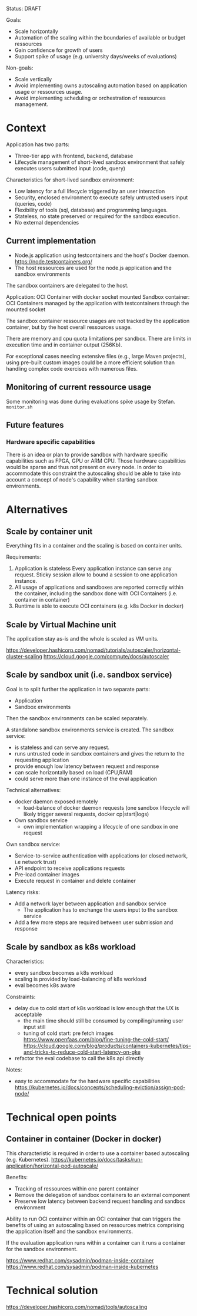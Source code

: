 Status: DRAFT 

Goals:
- Scale horizontally
- Automation of the scaling within the boundaries of available or budget ressources
- Gain confidence for growth of users
- Support spike of usage (e.g. university days/weeks of evaluations)

Non-goals:
- Scale vertically
- Avoid implementing owns autoscaling automation based on application usage or ressources usage.
- Avoid implementing scheduling or orchestration of ressources management.

# Context
Application has two parts:
* Three-tier app with frontend, backend, database
* Lifecycle management of short-lived sandbox environment that safely executes users submitted input (code, query)

Characteristics for short-lived sandbox environment:
* Low latency for a full lifecycle triggered by an user interaction
* Security, enclosed environment to execute safely untrusted users input (queries, code)
* Flexibility of tools (sql, database) and programming languages.
* Stateless, no state preserved or required for the sandbox execution.
* No external dependencies

## Current implementation
* Node.js application using testcontainers and the host's Docker daemon. https://node.testcontainers.org/
* The host ressources are used for the node.js application and the sandbox environments

The sandbox containers are delegated to the host.

Application: OCI Container with docker socket mounted
Sandbox container: OCI Containers managed by the application with testcontainers through the mounted socket

The sandbox container ressource usages are not tracked by the application container, but by the host overall ressources usage.

There are memory and cpu quota limitations per sandbox.
There are limits in execution time and in container output (256Kb).

For exceptional cases needing extensive files (e.g., large Maven projects), using pre-built custom images could be a more efficient solution than handling complex code exercises with numerous files.

## Monitoring of current ressource usage
Some monitoring was done during evaluations spike usage by Stefan.
`monitor.sh` 

## Future features

### Hardware specific capabilities
There is an idea or plan to provide sandbox with hardware specific capabilities such as FPGA, GPU or ARM CPU. Those hardware
capabilities would be sparse and thus not present on every node.
In order to accommodate this constraint the autoscaling should be able to take into account a concept of node's capability when starting sandbox environments.  

# Alternatives
## Scale by container unit
Everything fits in a container and the scaling is based on container units.

Requirements:
1. Application is stateless
    Every application instance can serve any request.
    Sticky session allow to bound a session to one application instance.
2. All usage of applications and sandboxes are reported correctly within the container, including the sandbox done with OCI Containers (i.e. container in container)
3. Runtime is able to execute OCI containers (e.g. k8s Docker in docker)

## Scale by Virtual Machine unit
The application stay as-is and the whole is scaled as VM units.

https://developer.hashicorp.com/nomad/tutorials/autoscaler/horizontal-cluster-scaling
https://cloud.google.com/compute/docs/autoscaler


## Scale by sandbox unit (i.e. sandbox service)
Goal is to split further the application in two separate parts:
- Application
- Sandbox environments

Then the sandbox environments can be scaled separately.

A standalone sandbox environments service is created.
The sandbox service:
* is stateless and can serve any request.
* runs untrusted code in sandbox containers and gives the return to the requesting application
* provide enough low latency between request and response
* can scale horizontally based on load (CPU,RAM)
* could serve more than one instance of the eval application


Technical alternatives: 
* docker daemon exposed remotely
    * load-balance of docker daemon requests (one sandbox lifecycle will likely trigger several requests, docker cp|start|logs)
* Own sandbox service
    * own implementation wrapping a lifecycle of one sandbox in one request

Own sandbox service:
- Service-to-service authentication with applications (or closed network, i.e network trust)
- API endpoint to receive applications requests
- Pre-load container images
- Execute request in container and delete container

Latency risks:
- Add a network layer between application and sandbox service
    * The application has to exchange the users input to the sandbox service
- Add a few more steps are required between user submission and response 


## Scale by sandbox as k8s workload
Characteristics:
* every sandbox becomes a k8s workload
* scaling is provided by load-balancing of k8s workload
* eval becomes k8s aware

Constraints:
* delay due to cold start of k8s workload is low enough that the UX is acceptable
    * the main time should still be consumed by compiling/running user input still
    * tuning of cold start: pre fetch images
        https://www.openfaas.com/blog/fine-tuning-the-cold-start/
        https://cloud.google.com/blog/products/containers-kubernetes/tips-and-tricks-to-reduce-cold-start-latency-on-gke
* refactor the eval codebase to call the k8s api directly

Notes:
* easy to accommodate for the hardware specific capabilities 
    https://kubernetes.io/docs/concepts/scheduling-eviction/assign-pod-node/ 

# Technical open points

## Container in container (Docker in docker)
This characteristic is required in order to use a container based autoscaling (e.g. Kubernetes).
https://kubernetes.io/docs/tasks/run-application/horizontal-pod-autoscale/

Benefits:
* Tracking of ressources within one parent container
* Remove the delegation of sandbox containers to an external component
* Preserve low latency between backend request handling and sandbox environment

Ability to run OCI container within an OCI container that can triggers the benefits of using an autoscaling based on ressources metrics comprising the application itself and the sandbox environments.

If the evaluation application runs within a container can it runs a container for the sandbox environment.

https://www.redhat.com/sysadmin/podman-inside-container
https://www.redhat.com/sysadmin/podman-inside-kubernetes


# Technical solution

https://developer.hashicorp.com/nomad/tools/autoscaling





